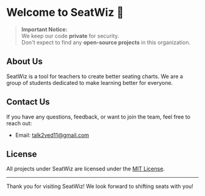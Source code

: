 # Welcome to SeatWiz 👋

> **Important Notice:**  
> We keep our code **private** for security.  
> Don't expect to find any **open-source projects** in this organization.


## About Us
SeatWiz is a tool for teachers to create better seating charts. We are a group of students dedicated to make learning better for everyone.

## Contact Us
If you have any questions, feedback, or want to join the team, feel free to reach out:

- Email: [talk2ved11@gmail.com](mailto:talk2ved11@gmail.com)

## License
All projects under SeatWiz are licensed under the [MIT License](LICENSE).

---

Thank you for visiting SeatWiz! We look forward to shifting seats with you!
